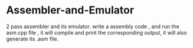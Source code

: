 # Assembler-and-Emulator
2 pass assembler and its emulator.
write  a assembly code , and run the asm.cpp file , it will compile and print the corresponding output, it will also generate its .asm file.
